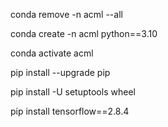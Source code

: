 conda remove -n acml --all

conda create -n acml python==3.10

conda activate acml

pip install --upgrade pip

pip install -U setuptools wheel

pip install tensorflow==2.8.4
